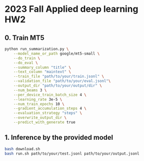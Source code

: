 # 2023 Fall Applied deep learning HW2

## 0. Train MT5

```bash
python run_summarization.py \
    --model_name_or_path google/mt5-small \
    --do_train \
    --do_eval \
    --summary_column "title" \
    --text_column "maintext" \
    --train_file "path/to/your/train.jsonl" \
    --validation_file "path/to/your/eval.jsonl"\
    --output_dir "path/to/your/output/dir" \
    --num_beams 3 \
    --per_device_train_batch_size 4 \
    --learning_rate 3e-5 \
    --num_train_epochs 10 \
    --gradient_accumulation_steps 4 \
    --evaluation_strategy "steps" \
    --overwrite_output_dir \
    --predict_with_generate true
```

## 1. Inference by the provided model

```bash
bash download.sh
bash run.sh path/to/your/test.jsonl path/to/your/output.jsonl
```